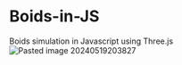 # Boids-in-JS
Boids simulation in Javascript using Three.js
![Pasted image 20240519203827](https://github.com/ACassiusD/Boids-in-JS/assets/18119577/4c1c17ca-e016-4409-afc6-6e9b24ea679a)
